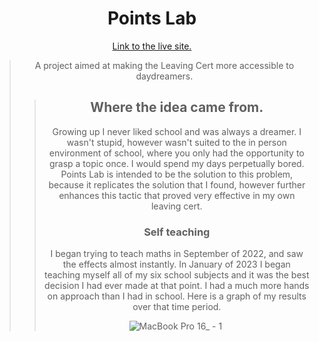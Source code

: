 <h1 align="center">Points Lab</h1>
<p align="center">
  <a href="" align="center">Link to the live site.</a>
</p>

<blockquote align="center">A project aimed at making the Leaving Cert more accessible to daydreamers.<blockquote/>

## Where the idea came from.
Growing up I never liked school and was always a dreamer. I wasn't stupid, however wasn't suited to the in person environment of school, where you only had the opportunity to grasp a topic once. I would spend my days perpetually bored. Points Lab is intended to be the solution to this problem, because it replicates the solution that I found, however further enhances this tactic that proved very effective in my own leaving cert.

### Self teaching
I began trying to teach maths in September of 2022, and saw the effects almost instantly. In January of 2023 I began teaching myself all of my six school subjects and it was the best decision I had ever made at that point. I had a much more hands on approach than I had in school. Here is a graph of my results over that time period.


![MacBook Pro 16_ - 1](https://github.com/mikeyfennelly1/points-lab/assets/69752449/33fa0b9b-3ca5-4a08-8613-c6afd099206e)
<img href="(https://github.com/mikeyfennelly1/points-lab/assets/69752449/33fa0b9b-3ca5-4a08-8613-c6afd099206e)"></img>
